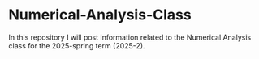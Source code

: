 # Numerical-Analysis-Class
In this repository I will post information related to the Numerical Analysis class for the 2025-spring term (2025-2).
